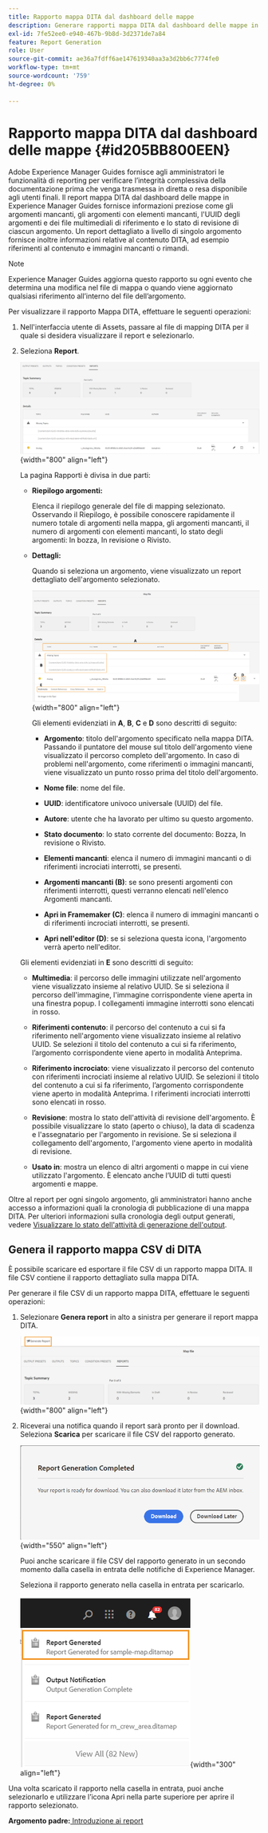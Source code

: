 ```yaml
---
title: Rapporto mappa DITA dal dashboard delle mappe
description: Generare rapporti mappa DITA dal dashboard delle mappe in AEM Guides. Scopri come generare il file CSV di un rapporto mappa DITA.
exl-id: 7fe52ee0-e940-467b-9b8d-3d2371de7a84
feature: Report Generation
role: User
source-git-commit: ae36a7fdff6ae147619340aa3a3d2bb6c7774fe0
workflow-type: tm+mt
source-wordcount: '759'
ht-degree: 0%

---
```


# Rapporto mappa DITA dal dashboard delle mappe {#id205BB800EEN}

Adobe Experience Manager Guides fornisce agli amministratori le funzionalità di reporting per verificare l’integrità complessiva della documentazione prima che venga trasmessa in diretta o resa disponibile agli utenti finali. Il report mappa DITA dal dashboard delle mappe in Experience Manager Guides fornisce informazioni preziose come gli argomenti mancanti, gli argomenti con elementi mancanti, l&#39;UUID degli argomenti e dei file multimediali di riferimento e lo stato di revisione di ciascun argomento. Un report dettagliato a livello di singolo argomento fornisce inoltre informazioni relative al contenuto DITA, ad esempio riferimenti al contenuto e immagini mancanti o rimandi.

>[!NOTE]
>
>Experience Manager Guides aggiorna questo rapporto su ogni evento che determina una modifica nel file di mappa o quando viene aggiornato qualsiasi riferimento all’interno del file dell’argomento.

Per visualizzare il rapporto Mappa DITA, effettuare le seguenti operazioni:

1. Nell&#39;interfaccia utente di Assets, passare al file di mapping DITA per il quale si desidera visualizzare il report e selezionarlo.

1. Seleziona **Report**.

   ![](images/reports-page-uuid-new.png){width="800" align="left"}

   La pagina Rapporti è divisa in due parti:

   - **Riepilogo argomenti:**

     Elenca il riepilogo generale del file di mapping selezionato. Osservando il Riepilogo, è possibile conoscere rapidamente il numero totale di argomenti nella mappa, gli argomenti mancanti, il numero di argomenti con elementi mancanti, lo stato degli argomenti: In bozza, In revisione o Rivisto.

   - **Dettagli:**

     Quando si seleziona un argomento, viene visualizzato un report dettagliato dell&#39;argomento selezionato.

     ![](images/detailed-report-uuid-new.png){width="800" align="left"}

     Gli elementi evidenziati in **A**, **B**, **C** e **D** sono descritti di seguito:

      - **Argomento**: titolo dell&#39;argomento specificato nella mappa DITA. Passando il puntatore del mouse sul titolo dell&#39;argomento viene visualizzato il percorso completo dell&#39;argomento. In caso di problemi nell&#39;argomento, come riferimenti o immagini mancanti, viene visualizzato un punto rosso prima del titolo dell&#39;argomento.

      - **Nome file**: nome del file.

      - **UUID**: identificatore univoco universale \(UUID\) del file.

      - **Autore**: utente che ha lavorato per ultimo su questo argomento.

      - **Stato documento**: lo stato corrente del documento: Bozza, In revisione o Rivisto.

      - **Elementi mancanti**: elenca il numero di immagini mancanti o di riferimenti incrociati interrotti, se presenti.

      - **Argomenti mancanti \(B\)**: se sono presenti argomenti con riferimenti interrotti, questi verranno elencati nell&#39;elenco Argomenti mancanti.

      - **Apri in Framemaker \(C\)**: elenca il numero di immagini mancanti o di riferimenti incrociati interrotti, se presenti.

      - **Apri nell&#39;editor \(D\)**: se si seleziona questa icona, l&#39;argomento verrà aperto nell&#39;editor.


   Gli elementi evidenziati in **E** sono descritti di seguito:

   - **Multimedia**: il percorso delle immagini utilizzate nell&#39;argomento viene visualizzato insieme al relativo UUID. Se si seleziona il percorso dell&#39;immagine, l&#39;immagine corrispondente viene aperta in una finestra popup. I collegamenti immagine interrotti sono elencati in rosso.

   - **Riferimenti contenuto**: il percorso del contenuto a cui si fa riferimento nell&#39;argomento viene visualizzato insieme al relativo UUID. Se selezioni il titolo del contenuto a cui si fa riferimento, l’argomento corrispondente viene aperto in modalità Anteprima.

   - **Riferimento incrociato**: viene visualizzato il percorso del contenuto con riferimenti incrociati insieme al relativo UUID. Se selezioni il titolo del contenuto a cui si fa riferimento, l’argomento corrispondente viene aperto in modalità Anteprima. I riferimenti incrociati interrotti sono elencati in rosso.

   - **Revisione**: mostra lo stato dell&#39;attività di revisione dell&#39;argomento. È possibile visualizzare lo stato \(aperto o chiuso\), la data di scadenza e l&#39;assegnatario per l&#39;argomento in revisione. Se si seleziona il collegamento dell&#39;argomento, l&#39;argomento viene aperto in modalità di revisione.

   - **Usato in**: mostra un elenco di altri argomenti o mappe in cui viene utilizzato l&#39;argomento. È elencato anche l’UUID di tutti questi argomenti e mappe.

Oltre al report per ogni singolo argomento, gli amministratori hanno anche accesso a informazioni quali la cronologia di pubblicazione di una mappa DITA. Per ulteriori informazioni sulla cronologia degli output generati, vedere [Visualizzare lo stato dell&#39;attività di generazione dell&#39;output](generate-output-for-a-dita-map.md#viewing_output_history).

## Genera il rapporto mappa CSV di DITA

È possibile scaricare ed esportare il file CSV di un rapporto mappa DITA. Il file CSV contiene il rapporto dettagliato sulla mappa DITA.

Per generare il file CSV di un rapporto mappa DITA, effettuare le seguenti operazioni:

1. Selezionare **Genera report** in alto a sinistra per generare il report mappa DITA.

   ![](images/generate-DITA-map-report-new.png){width="800" align="left"}

1. Riceverai una notifica quando il report sarà pronto per il download. Seleziona **Scarica** per scaricare il file CSV del rapporto generato.

   ![](images/download-report-dialog-new.png){width="550" align="left"}


   Puoi anche scaricare il file CSV del rapporto generato in un secondo momento dalla casella in entrata delle notifiche di Experience Manager.

   Seleziona il rapporto generato nella casella in entrata per scaricarlo.

   ![](images/report-inbox--notification.png){width="300" align="left"}

Una volta scaricato il rapporto nella casella in entrata, puoi anche selezionarlo e utilizzare l’icona Apri nella parte superiore per aprire il rapporto selezionato.

**Argomento padre:**[ Introduzione ai report](reports-intro.md)
